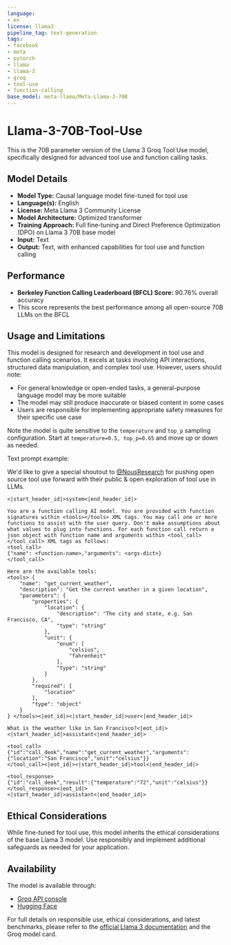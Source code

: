 ```yaml
---
language:
- en
license: llama3
pipeline_tag: text-generation
tags:
- facebook
- meta
- pytorch
- llama
- llama-3
- groq
- tool-use
- function-calling
base_model: meta-llama/Meta-Llama-3-70B
---
```


# Llama-3-70B-Tool-Use

This is the 70B parameter version of the Llama 3 Groq Tool Use model, specifically designed for advanced tool use and function calling tasks.

## Model Details

- **Model Type:** Causal language model fine-tuned for tool use
- **Language(s):** English
- **License:** Meta Llama 3 Community License
- **Model Architecture:** Optimized transformer
- **Training Approach:** Full fine-tuning and Direct Preference Optimization (DPO) on Llama 3 70B base model
- **Input:** Text
- **Output:** Text, with enhanced capabilities for tool use and function calling

## Performance

- **Berkeley Function Calling Leaderboard (BFCL) Score:** 90.76% overall accuracy
- This score represents the best performance among all open-source 70B LLMs on the BFCL

## Usage and Limitations

This model is designed for research and development in tool use and function calling scenarios. It excels at tasks involving API interactions, structured data manipulation, and complex tool use. However, users should note:

- For general knowledge or open-ended tasks, a general-purpose language model may be more suitable
- The model may still produce inaccurate or biased content in some cases
- Users are responsible for implementing appropriate safety measures for their specific use case

Note the model is quite sensitive to the `temperature` and `top_p` sampling configuration. Start at `temperature=0.5, top_p=0.65` and move up or down as needed.

Text prompt example:

We'd like to give a special shoutout to [@NousResearch](https://x.com/NousResearch) for pushing open source tool use forward with their public & open exploration of tool use in LLMs.

```
<|start_header_id|>system<|end_header_id|>

You are a function calling AI model. You are provided with function signatures within <tools></tools> XML tags. You may call one or more functions to assist with the user query. Don't make assumptions about what values to plug into functions. For each function call return a json object with function name and arguments within <tool_call></tool_call> XML tags as follows:
<tool_call>
{"name": <function-name>,"arguments": <args-dict>}
</tool_call>

Here are the available tools:
<tools> {
    "name": "get_current_weather",
    "description": "Get the current weather in a given location",
    "parameters": {
        "properties": {
            "location": {
                "description": "The city and state, e.g. San Francisco, CA",
                "type": "string"
            },
            "unit": {
                "enum": [
                    "celsius",
                    "fahrenheit"
                ],
                "type": "string"
            }
        },
        "required": [
            "location"
        ],
        "type": "object"
    }
} </tools><|eot_id|><|start_header_id|>user<|end_header_id|>

What is the weather like in San Francisco?<|eot_id|><|start_header_id|>assistant<|end_header_id|>

<tool_call>
{"id":"call_deok","name":"get_current_weather","arguments":{"location":"San Francisco","unit":"celsius"}}
</tool_call><|eot_id|><|start_header_id|>tool<|end_header_id|>

<tool_response>
{"id":"call_deok","result":{"temperature":"72","unit":"celsius"}}
</tool_response><|eot_id|><|start_header_id|>assistant<|end_header_id|>

```

## Ethical Considerations

While fine-tuned for tool use, this model inherits the ethical considerations of the base Llama 3 model. Use responsibly and implement additional safeguards as needed for your application.

## Availability

The model is available through:
- [Groq API console](https://console.groq.com)
- [Hugging Face](https://huggingface.co/Groq/Llama-3-Groq-70B-Tool-Use)

For full details on responsible use, ethical considerations, and latest benchmarks, please refer to the [official Llama 3 documentation](https://llama.meta.com/) and the Groq model card.
